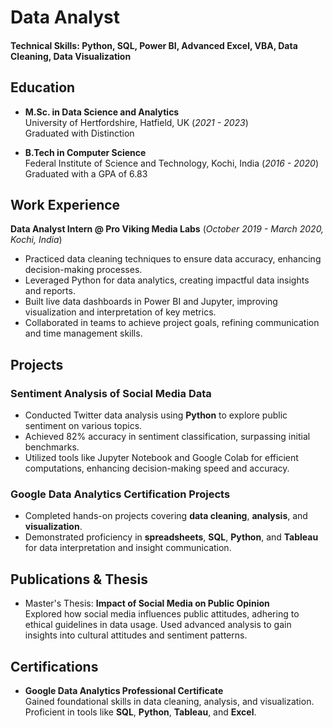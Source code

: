 # Data Analyst

#### Technical Skills: Python, SQL, Power BI, Advanced Excel, VBA, Data Cleaning, Data Visualization

## Education
- **M.Sc. in Data Science and Analytics**  
  University of Hertfordshire, Hatfield, UK (_2021 - 2023_)  
  Graduated with Distinction

- **B.Tech in Computer Science**  
  Federal Institute of Science and Technology, Kochi, India (_2016 - 2020_)  
  Graduated with a GPA of 6.83

## Work Experience
**Data Analyst Intern @ Pro Viking Media Labs** (_October 2019 - March 2020, Kochi, India_)  
- Practiced data cleaning techniques to ensure data accuracy, enhancing decision-making processes.
- Leveraged Python for data analytics, creating impactful data insights and reports.
- Built live data dashboards in Power BI and Jupyter, improving visualization and interpretation of key metrics.
- Collaborated in teams to achieve project goals, refining communication and time management skills.

## Projects
### Sentiment Analysis of Social Media Data
- Conducted Twitter data analysis using **Python** to explore public sentiment on various topics.
- Achieved 82% accuracy in sentiment classification, surpassing initial benchmarks.
- Utilized tools like Jupyter Notebook and Google Colab for efficient computations, enhancing decision-making speed and accuracy.

### Google Data Analytics Certification Projects
- Completed hands-on projects covering **data cleaning**, **analysis**, and **visualization**.
- Demonstrated proficiency in **spreadsheets**, **SQL**, **Python**, and **Tableau** for data interpretation and insight communication.

## Publications & Thesis
- Master's Thesis: **Impact of Social Media on Public Opinion**  
  Explored how social media influences public attitudes, adhering to ethical guidelines in data usage. Used advanced analysis to gain insights into cultural attitudes and sentiment patterns.

## Certifications
- **Google Data Analytics Professional Certificate**  
  Gained foundational skills in data cleaning, analysis, and visualization. Proficient in tools like **SQL**, **Python**, **Tableau**, and **Excel**.

